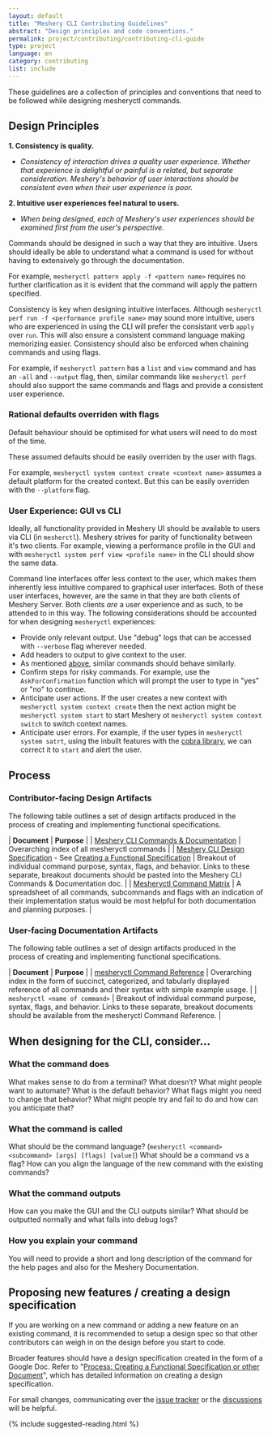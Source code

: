 ```yaml
---
layout: default
title: "Meshery CLI Contributing Guidelines"
abstract: "Design principles and code conventions."
permalink: project/contributing/contributing-cli-guide
type: project
language: en
category: contributing
list: include
---
```


These guidelines are a collection of principles and conventions that need to be followed while designing mesheryctl commands.

## Design Principles

**1. Consistency is quality.**

- _Consistency of interaction drives a *quality* user experience. Whether that experience is delightful or painful is a related, but separate consideration. Meshery's behavior of user interactions should be consistent even when their user experience is poor._

**2. Intuitive user experiences feel natural to users.**

- _When being designed, each of Meshery's user experiences should be examined first from the user's perspective._

Commands should be designed in such a way that they are intuitive. Users should ideally be able to understand what a command is used for without having to extensively go through the documentation.

For example, `mesheryctl pattern apply -f <pattern name>` requires no further clarification as it is evident that the command will apply the pattern specified.

Consistency is key when designing intuitive interfaces. Although `mesheryctl perf run -f <performance profile name>` may sound more intuitive, users who are experienced in using the CLI will prefer the consistant verb `apply` over `run`. This will also ensure a consistent command language making memorizing easier. Consistency should also be enforced when chaining commands and using flags.

For example, if `mesheryctl pattern` has a `list` and `view` command and has an `-all` and `--output` flag, then, similar commands like `mesheryctl perf` should also support the same commands and flags and provide a consistent user experience.

### Rational defaults overriden with flags

Default behaviour should be optimised for what users will need to do most of the time.

These assumed defaults should be easily overriden by the user with flags.

For example, `mesheryctl system context create <context name>` assumes a default platform for the created context. But this can be easily overriden with the `--platform` flag.

### User Experience: GUI vs CLI

Ideally, all functionality provided in Meshery UI should be available to users via CLI (in `mesherctl`). Meshery strives for parity of functionality between it's two clients. For example, viewing a performance profile in the GUI and with `mesheryctl system perf view <profile name>` in the CLI should show the same data.

Command line interfaces offer less context to the user, which makes them inherently less intuitive compared to graphical user interfaces. Both of these user interfaces, however, are the same in that they are both clients of Meshery Server. Both clients _are_ a user experience and as such, to be attended to in this way. The following considerations should be accounted for when designing `mesheryctl` experiences:

- Provide only relevant output. Use "debug" logs that can be accessed with `--verbose` flag wherever needed.
- Add headers to output to give context to the user.
- As mentioned [above](#intuition-vs-consistency), similar commands should behave similarly.
- Confirm steps for risky commands. For example, use the `AskForConfirmation` function which will prompt the user to type in "yes" or "no" to continue.
- Anticipate user actions. If the user creates a new context with `mesheryctl system context create` then the next action might be `mesheryctl system start` to start Meshery ot `mesheryctl system context switch` to switch context names.
- Anticipate user errors. For example, if the user types in `mesheryctl system satrt`, using the inbuilt features with the [cobra library](https://github.com/spf13/cobra), we can correct it to `start` and alert the user.

## Process

### Contributor-facing Design Artifacts

The following table outlines a set of design artifacts produced in the process of creating and implementing functional specifications.

| **Document** | **Purpose** |
| [Meshery CLI Commands & Documentation](https://docs.google.com/document/d/1xRlFpElRmybJ3WacgPKXgCSiQ2poJl3iCCV1dAalf0k/edit#) | Overarching index of all mesheryctl commands |
| [Meshery CLI Design Specification](https://docs.google.com/document/d/1Iw88bZEL_fWeajxHh0BgmhuXGKl455P4CF-vm1yCkU8/edit#) - See [Creating a Functional Specification](https://docs.google.com/document/d/1RP3IWLc-MiQS-QYasqCoVuCH7--G87p5ezE5f_nOzB8/edit) | Breakout of individual command purpose, syntax, flags, and behavior. Links to these separate, breakout documents should be pasted into the Meshery CLI Commands & Documentation doc. |
| [Mesheryctl Command Matrix](https://docs.google.com/spreadsheets/d/1q63sIGAuCnIeDs8PeM-0BAkNj8BBgPUXhLbe1Y-318o/edit#gid=0) | A spreadsheet of all commands, subcommands and flags with an indication of their implementation status would be most helpful for both documentation and planning purposes. |

### User-facing Documentation Artifacts

The following table outlines a set of design artifacts produced in the process of creating and implementing functional specifications.

| **Document** | **Purpose** |
| [mesheryctl Command Reference](https://docs.meshery.io/reference/mesheryctl) | Overarching index in the form of succinct, categorized, and tabularly displayed reference of all commands and their syntax with simple example usage. |
| `mesheryctl <name of command>` | Breakout of individual command purpose, syntax, flags, and behavior. Links to these separate, breakout documents should be available from the mesheryctl Command Reference. |

## When designing for the CLI, consider...

### What the command does

What makes sense to do from a terminal? What doesn’t?
What might people want to automate?
What is the default behavior? What flags might you need to change that behavior?
What might people try and fail to do and how can you anticipate that?

### What the command is called

What should be the command language? (`mesheryctl <command> <subcommand> [args] [flags] [value]`)
What should be a command vs a flag?
How can you align the language of the new command with the existing commands?

### What the command outputs

How can you make the GUI and the CLI outputs similar?
What should be outputted normally and what falls into debug logs?

### How you explain your command

You will need to provide a short and long description of the command for the help pages and also for the Meshery Documentation.

## Proposing new features / creating a design specification

If you are working on a new command or adding a new feature on an existing command, it is recommended to setup a design spec so that other contributors can weigh in on the design before you start to code.

Broader features should have a design specification created in the form of a Google Doc. Refer to "[Process: Creating a Functional Specification or other Document](https://docs.google.com/document/d/1RP3IWLc-MiQS-QYasqCoVuCH7--G87p5ezE5f_nOzB8/edit?usp=sharing)", which has detailed information on creating a design specification.

For small changes, communicating over the [issue tracker](https://github.com/layer5io/meshery/issues) or the [discussions](https://github.com/layer5io/meshery/discussions) will be helpful.

{% include suggested-reading.html %}

